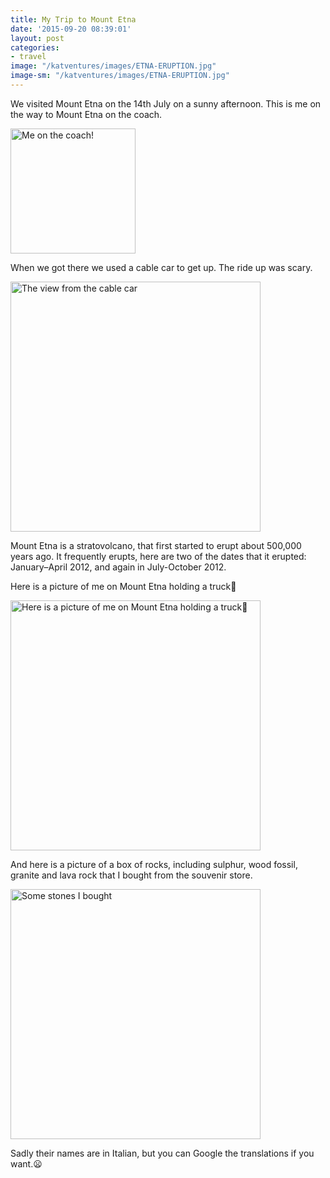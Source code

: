 ```yaml
---
title: My Trip to Mount Etna
date: '2015-09-20 08:39:01'
layout: post
categories:
- travel
image: "/katventures/images/ETNA-ERUPTION.jpg"
image-sm: "/katventures/images/ETNA-ERUPTION.jpg"
---
```


We visited Mount Etna on the 14th July on a sunny afternoon. This is me on the way to Mount Etna on the coach.

<img src="/katventures/images/kat.jpg" alt="Me on the coach!" style="width: 200px;"/>

When we got there we used a cable car to get up. The ride up was scary.

<img src="/katventures/images/etna-cable-car.jpg" alt="The view from the cable car" style="width: 400px;"/>

Mount Etna is a stratovolcano, that first started to erupt about 500,000 years ago. It frequently erupts, here are two of the dates that it erupted:  January–April 2012, and again in July-October 2012.

Here is a picture of me on Mount Etna holding a truck🙂

<img src="/katventures/images/kat-etna-coach.jpg" alt="Here is a picture of me on Mount Etna holding a truck🙂" style="width: 400px;"/>

And here is a picture of a box of rocks, including sulphur, wood fossil, granite and lava rock that I bought from the souvenir store.

<img src="/katventures/images/kat-etna-stones.png" alt="Some stones I bought" style="width: 400px;"/>

Sadly their names are in Italian, but you can Google the translations if you want.😦
